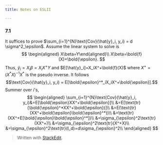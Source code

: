 ```yaml
---
title: Notes on ESLII

---
```


### 7.1

It suffices to prove $\sum_{i=1}^{N}\text{Cov}(\hat{y}_i, y_i) = d \sigma^2_\epsilon$. Assume the linear system to solve is 
$$
\begin{aligned}
X\beta=Y\end{aligned}\\
X\beta=\bold{f}(X)+\bold{\epsilon}.
$$
Thus, $\hat{y}_i = X_i\beta=X_iX^+Y$ and $E[\hat{y}_i]=X_iX^+\bold{f}(X)$ where $X^+ = (X^*X)^{-1}X^*$ is the pseudo inverse. It follows
$$\text{Cov}(\hat{y}_i, y_i) = E[\bold{\epsilon}^*_iX_iX^+\bold{\epsilon}].$$
Summer over $i$'s,
$$
\begin{aligned}
\sum_{i=1}^{N}\text{Cov}(\hat{y}_i, y_i)&=E[\bold{\epsilon}XX^+\bold{\epsilon}]\\
&=E[\text{tr}(\bold{\epsilon}^*XX^+\bold{\epsilon})]\\
&=E(\text{tr}(XX^+\bold{\epsilon}\bold{\epsilon}^*))\\
&=\text{tr}(XX^+E[\bold{\epsilon}\bold{\epsilon}^*])\\
&=\sigma_{\epsilon}^2\text{tr}(XX^+)\\
&=\sigma_{\epsilon}^2\text{tr}(X^+X)\\
&=\sigma_{\epsilon}^2\text{tr}(I_d)=d\sigma_{\epsilon}^2\\
\end{aligned}
$$


> Written with [StackEdit](https://stackedit.io/).

